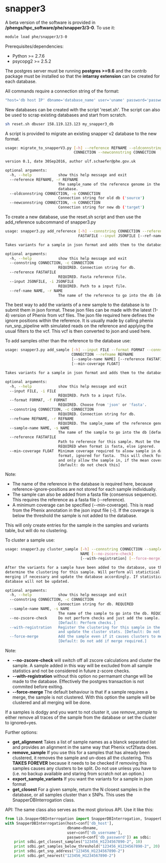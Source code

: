 # snapper3

A beta version of the software is provided in **/phengs/hpc_software/phe/snapper3/3-0**. To use it:

```bash
module load phe/snapper3/3-0
```

Prerequisites/dependencies:
- Python >= 2.7.6
- psycopg2 >= 2.5.2

The postgres server must be running **postgres >=9.6** and the contrib package must be installed so that the **intarray extension** can be created for each database.

All commands require a connection string of the format:

```bash
"host='db host IP' dbname='database_name' user='uname' password='password'"
```

New databases can be created with the script 'reset.sh'. The script can also be used to scrap existing databases and start from scratch.

```bash
sh reset.sh dbuser 158.119.123.123 my_snapper3_db
```

A script is provided to migrate an existing snapper v2 database to the new format.

```bash
usage: migrate_to_snapperV3.py [-h] --reference REFNAME --oldconnstring
                               CONNECTION --newconnstring CONNECTION

version 0.1, date 30Sep2016, author ulf.schaefer@phe.gov.uk

optional arguments:
  -h, --help            show this help message and exit
  --reference REFNAME, -r REFNAME
                        The sample_name of the reference genome in the
                        database.
  --oldconnstring CONNECTION, -o CONNECTION
                        Connection string for old db ('source')
  --newconnstring CONNECTION, -n CONNECTION
                        Connection string for new db ('target')

```

To create a new database, use the reset.sh script and then use the add_reference subcommand of snapper3.py

```bash
usage: snapper3.py add_reference [-h] --connstring CONNECTION --reference
                                 FASTAFILE --input JSONFILE [--ref-name NAME]

Takes variants for a sample in json format and adds them to the database.

optional arguments:
  -h, --help            show this help message and exit
  --connstring CONNECTION, -c CONNECTION
                        REQUIRED. Connection string for db.
  --reference FASTAFILE
                        REQUIRED. Fasta reference file.
  --input JSONFILE, -i JSONFILE
                        REQUIRED. Path to a input file.
  --ref-name NAME, -r NAME
                        The name of the reference to go into the db [default: reference file name before 1st dot]
```

The best way to add the variants of a new sample to the database is to submit them in json format. These json files can be made with the latest (1-4) version of Phenix from vcf files. The json file required here defines the ignore positions within the reference. It is usually made by calling phenix run_snp_pipeline with simulated reads on the reference and applying the usual filters to the vcf. This vcf is then converted to json and used here.

To add samples other than the reference to the database use:

```bash
usage: snapper3.py add_sample [-h] --input FILE --format FORMAT --connstring
                              CONNECTION --refname REFNAME
                              [--sample-name NAME] [--reference FASTAFILE]
                              [--min-coverage FLOAT]

Takes variants for a sample in json format and adds them to the database.

optional arguments:
  -h, --help            show this help message and exit
  --input FILE, -i FILE
                        REQUIRED. Path to a input file.
  --format FORMAT, -f FORMAT
                        REQUIRED. Choose from 'json' or 'fasta'.
  --connstring CONNECTION, -c CONNECTION
                        REQUIRED. Connection string for db.
  --refname REFNAME, -r REFNAME
                        REQUIRED. The sample_name of the reference genome in the database.
  --sample-name NAME, -s NAME
                        The name of the sample to go into the db [default: input file name before 1st dot]
  --reference FASTAFILE
                        Path to reference for this sample. Must be the same as used for the database.
                        REQUIRED when format is fasta, else ignored.
  --min-coverage FLOAT  Minimum coverage required to aloow sample in database. Only applicable with json
                        format, ignored for fasta.  This will check for the coverageMetaData annotation calculated by Phenix
                        and only allow the sample in, if the mean coverage is >= this value.
                        [default: do not check this]
```

Note:
- The name of the reference in the database is required here, because reference-ignore-positions are not stored for each sample individually.
- The sample can also be added from a fasta file (consensus sequence). This requires the reference as a fasta file (--reference).
- A minimum coverage can be specified (--min-coverage). This is read from the Phenix annotation in the json input file (-i). If the coverage is below the threshold the sample is not added to the database.

This will only create entries for the sample in the samples and variants table, but will do no clustering.

To cluster a sample use:

```bash
usage: snapper3.py cluster_sample [-h] --connstring CONNECTION --sample-name
                                  NAME [--no-zscore-check]
                                  [--with-registration] [--force-merge]

After the variants for a sample have been added to the database, use this to
determine the clustering for this sample. Will perform all statictical checks and
merging if necessary and update the database accordingly. If statistical checks fail
database will not be updated.

optional arguments:
  -h, --help            show this help message and exit
  --connstring CONNECTION, -c CONNECTION
                        Connection string for db. REQUIRED
  --sample-name NAME, -s NAME
                        The name of the sample to go into the db. REQUIRED.
  --no-zscore-check     Do not perform checks and just add the sample. It's fine.
                        [Default: Perform checks.]
  --with-registration   Register the clustering for this sample in the database
                        and update the cluster stats. [Default: Do not register.]
  --force-merge         Add the sample even if it causes clusters to merge.
                        [Default: Do not add if merge required.]
```

Note:
- **--no-zscore-check** will switch off all zscore calculations and cluster the sample. A sample added in this way will be excluded from all sample statistics and not be considered in future z-score checks.
- **--with-registration** without this option no permamant change will be made to the database. Effectively the postgres transaction is not commited before exiting.
- **--force-merge** The default behaviour is that if a sample requires a merge, the sample is not clustered. With this option the sample will be clustered and all merging will be done.

If a samples is dodgy and you want to not cluster it, use *remove_sample* to either remove all traces of the sample from the database or set the cluster to ignored=yes.

Further options:
- **get_alignment** Takes a list of sample names as a blanck separated list and provides an alignment in the same way that Phenix vcf2fasta does.
- **remove_sample** If you use this for a samples that has already been clustered, it removes the sample and un-does all the clustering. This **TAKES FOREVER** because it needs to be checked if removing this samples causes any clusters to be split. Do not use unless you have to (i.e. no backup available and staring from scratch not an option.)
- **export_sample_variants** If you want the variants for a sample in json format
- **get_closest** For a given sample, return the N closest samples in the database, or all samples cluster than x SNPs. This uses the SnapperDBInterrogation class.


API:
The same class also serves as the most glorious API. Use it like this:

```python
from lib.SnapperDBInterrogation import SnapperDBInterrogation, SnapperDBInterrogationError
with SnapperDBInterrogation(host=conf['db_host'],
                            dbname=dbname,
                            user=conf['db_username'],
                            password=conf['db_password']) as sdbi:
    print sdbi.get_closest_samples("123456_H1234567890-2", 10)
    print sdbi.get_samples_below_threshold("123456_H1234567890-2", 20)
    print sdbi.get_snp_address("123456_H1234567890-2")
    print sdbi.get_nearest("123456_H1234567890-2")
```
